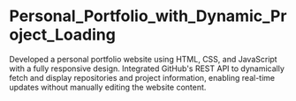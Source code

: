 # Personal_Portfolio_with_Dynamic_Project_Loading
 Developed a personal portfolio website using HTML, CSS, and JavaScript with a fully responsive design. Integrated GitHub's REST API to dynamically fetch and display repositories and project information, enabling real-time updates without manually editing the website content.
